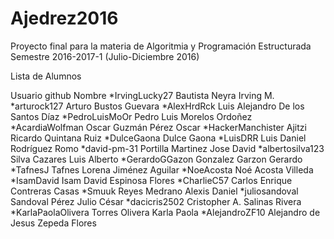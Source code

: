 # Ajedrez2016

Proyecto final para la materia de Algoritmia y Programación Estructurada
Semestre 2016-2017-1 (Julio-Diciembre 2016)

Lista de Alumnos

Usuario github      Nombre 
*IrvingLucky27       Bautista Neyra Irving M.
*arturock127         Arturo Bustos Guevara
*AlexHrdRck          Luis Alejandro De los Santos Díaz
*PedroLuisMoOr       Pedro Luis Morelos Ordoñez
*AcardiaWolfman      Oscar Guzmán Pérez Oscar
*HackerManchister    Ajitzi Ricardo Quintana Ruiz
*DulceGaona          Dulce Gaona
*LuisDRR             Luis Daniel Rodríguez Romo
*david-pm-31         Portilla Martinez Jose David
*albertosilva123     Silva Cazares Luis Alberto
*GerardoGGazon       Gonzalez Garzon Gerardo
*TafnesJ             Tafnes Lorena Jiménez Aguilar
*NoeAcosta           Noé Acosta Villeda
*IsamDavid           Isam David Espinosa Flores
*CharlieC57          Carlos Enrique Contreras Casas
*Smuuk               Reyes Medrano Alexis Daniel
*juliosandoval       Sandoval Pérez Julio César
*dacicris2502        Cristopher A. Salinas Rivera
*KarlaPaolaOlivera   Torres Olivera Karla Paola
*AlejandroZF10       Alejandro de Jesus Zepeda Flores




